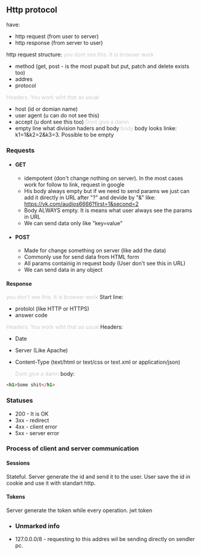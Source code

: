 ## Http protocol

have:

- http request (from user to server)
- http response (from server to user)

http request structure:
<text style="color: rgba(0, 0, 0, 0.2);">you dont see this. It is browser work</text>

- method (get, post - is the most pupalt but put, patch and delete exists too)
- addres
- protocol

<text style="color: rgba(0, 0, 0, 0.2);">Headers. You work wiht that as usual</text>

- host (id or domian name)
- user agent (u can do not see this)
- accept (u dont see this too)
  <text style="color: rgba(0, 0, 0, 0.2);">Dont give a damn</text>
- empty line what division haders and body
  <text style="color: rgba(0, 0, 0, 0.2);">body</text>
  body looks linke: k1=1&k2=2&k3=3. Possible to be empty

### Requests

- #### GET

  - idempotent (don't change nothing on server). In the most cases work for follow to link, request in google
  - His body always empty but if we need to send params we just can add it directly in URL after "?" and devide by "&" like:
    https://vk.com/audios6666?first=1&second=2

  * Body ALWAYS empty. It is means what user always see the params in URL
  * We can send data only like "key=value"

* #### POST
  - Made for change something on server (like add the data)
  - Commonly use for send data from HTML form
  - All params containig in request body (User don't see this in URL)
  - We can send data in any object

#### Response

<text style="color: rgba(0, 0, 0, 0.2);">you don't see this. It is browser work</text>
Start line:

- protolol (like HTTP or HTTPS)
- answer code

<text style="color: rgba(0, 0, 0, 0.2);">Headers. You work wiht that as usual</text>
Headers:

- Date
- Server (Like Apache)
- Content-Type (text/html or text/css or text.xml or application/json)

  <text style="color: rgba(0, 0, 0, 0.2);">Dont give a damn</text>
  body:

```html
<h1>Some shit</h1>
```

### Statuses

- 200 - It is OK
- 3xx - redirect
- 4xx - client error
- 5xx - server error

### Process of client and server communication

#### Sessions

Stateful. Server generate the id and send it to the user. User save the id in cookie and use it with standart http.

#### Tokens

Server generate the token while every operation.
jwt token

- ### Unmarked info
- 127.0.0.0/8 - requesting to this addres wil be sending directly on sendler pc.
